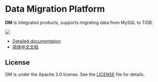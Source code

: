 # Data Migration Platform

**DM** is integrated products, supports migrating data from MySQL to TiDB.

![](https://pingcap.com/images/docs/dm-architecture.png)

* [Detailed documentation](https://pingcap.com/docs/tools/data-migration-overview/)
* [简体中文文档](https://github.com/pingcap/tidb-tools/blob/docs/docs/dm/zh_CN/README.md)

## License
DM is under the Apache 2.0 license. See the [LICENSE](./LICENSE) file for details.